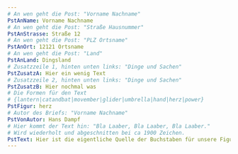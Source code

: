 ```yaml
---
# An wen geht die Post: "Vorname Nachname"
PstAnName: Vorname Nachname
# An wen geht die Post: "Straße Hausnummer"
PstAnStrasse: Straße 12
# An wen geht die Post: "PLZ Ortsname"
PstAnOrt: 12121 Ortsname
# An wen geht die Post: "Land"
PstAnLand: Dingsland
# Zusatzzeile 1, hinten unten links: "Dinge und Sachen"
PstZusatzA: Hier ein wenig Text
# Zusatzzeile 2, hinten unten links: "Dinge und Sachen"
PstZusatzB: Hier nochmal was
# Die Formen für den Text
# {lantern|catandbat|movember|glider|umbrella|hand|herz|power}
PstFigur: herz
# Autor des Briefs: "Vorname Nachname"
PstVonAutor: Hans Dampf
# Hier kommt der Text hin: "Bla Laaber, Bla Laaber, Bla Laaber."
# Wird wiederholt und abgeschnitten bei ca 1900 Zeichen.
PstText: Hier ist die eigentliche Quelle der Buchstaben für unsere Figuren; viel Vergnügen beim kreativen Basteln.
---
```

